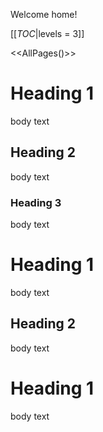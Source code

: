 Welcome home!

[[_TOC_|levels = 3]]

<<AllPages()>>

# Heading 1

body text

## Heading 2
body text

### Heading 3
body text

# Heading 1
body text
## Heading 2

body text

# Heading 1

body text